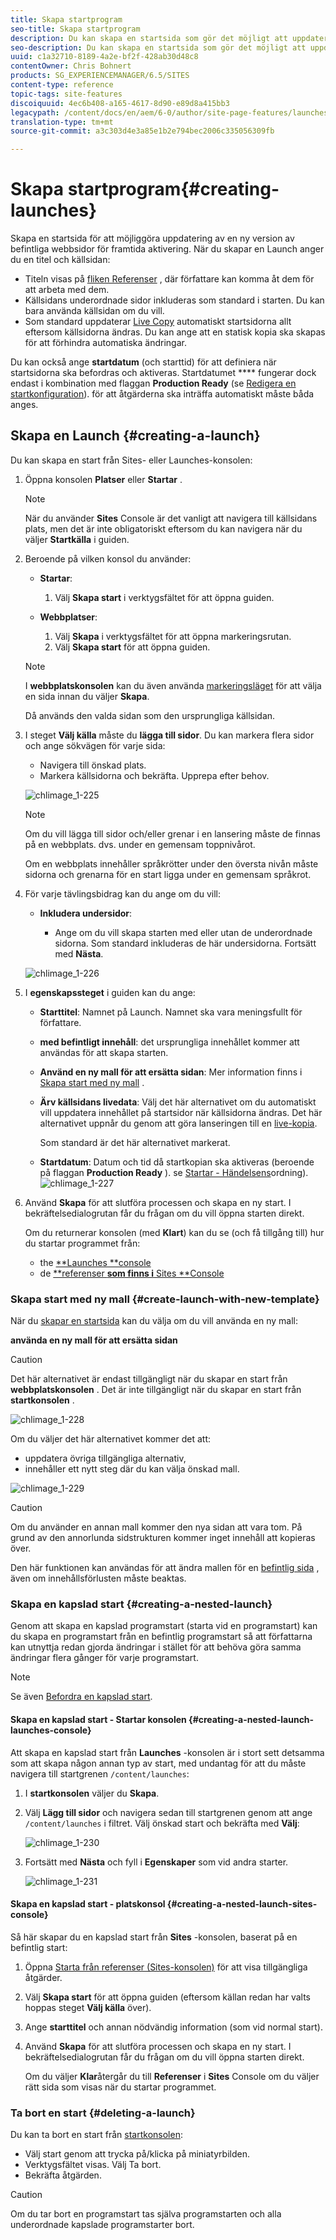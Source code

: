 ```yaml
---
title: Skapa startprogram
seo-title: Skapa startprogram
description: Du kan skapa en startsida som gör det möjligt att uppdatera en ny version av befintliga webbsidor för framtida aktivering.
seo-description: Du kan skapa en startsida som gör det möjligt att uppdatera en ny version av befintliga webbsidor för framtida aktivering.
uuid: c1a32710-8189-4a2e-bf2f-428ab30d48c8
contentOwner: Chris Bohnert
products: SG_EXPERIENCEMANAGER/6.5/SITES
content-type: reference
topic-tags: site-features
discoiquuid: 4ec6b408-a165-4617-8d90-e89d8a415bb3
legacypath: /content/docs/en/aem/6-0/author/site-page-features/launches
translation-type: tm+mt
source-git-commit: a3c303d4e3a85e1b2e794bec2006c335056309fb

---
```



# Skapa startprogram{#creating-launches}

Skapa en startsida för att möjliggöra uppdatering av en ny version av befintliga webbsidor för framtida aktivering. När du skapar en Launch anger du en titel och källsidan:

* Titeln visas på [fliken Referenser](/help/sites-authoring/author-environment-tools.md#references) , där författare kan komma åt dem för att arbeta med dem.
* Källsidans underordnade sidor inkluderas som standard i starten. Du kan bara använda källsidan om du vill.
* Som standard uppdaterar [Live Copy](/help/sites-administering/msm.md) automatiskt startsidorna allt eftersom källsidorna ändras. Du kan ange att en statisk kopia ska skapas för att förhindra automatiska ändringar.

Du kan också ange **startdatum** (och starttid) för att definiera när startsidorna ska befordras och aktiveras. Startdatumet **** fungerar dock endast i kombination med flaggan **Production Ready** (se [Redigera en startkonfiguration](/help/sites-authoring/launches-editing.md#editing-a-launch-configuration)). för att åtgärderna ska inträffa automatiskt måste båda anges.

## Skapa en Launch {#creating-a-launch}

Du kan skapa en start från Sites- eller Launches-konsolen:

1. Öppna konsolen **Platser** eller **Startar** .

   >[!NOTE]
   >
   >När du använder **Sites** Console är det vanligt att navigera till källsidans plats, men det är inte obligatoriskt eftersom du kan navigera när du väljer **Startkälla** i guiden.

1. Beroende på vilken konsol du använder:

   * **Startar**:

      1. Välj **Skapa start** i verktygsfältet för att öppna guiden.
   * **Webbplatser**:

      1. Välj **Skapa** i verktygsfältet för att öppna markeringsrutan.
      1. Välj **Skapa start** för att öppna guiden.
   >[!NOTE]
   >
   >I **webbplatskonsolen** kan du även använda [markeringsläget](/help/sites-authoring/basic-handling.md#viewing-and-selecting-resources) för att välja en sida innan du väljer **Skapa**.
   >
   >Då används den valda sidan som den ursprungliga källsidan.

1. I steget **Välj källa** måste du **lägga till sidor**. Du kan markera flera sidor och ange sökvägen för varje sida:

   * Navigera till önskad plats.
   * Markera källsidorna och bekräfta.
   Upprepa efter behov.

   ![chlimage_1-225](assets/chlimage_1-225.png)

   >[!NOTE]
   >
   >Om du vill lägga till sidor och/eller grenar i en lansering måste de finnas på en webbplats. dvs. under en gemensam toppnivårot.
   >
   >Om en webbplats innehåller språkrötter under den översta nivån måste sidorna och grenarna för en start ligga under en gemensam språkrot.

1. För varje tävlingsbidrag kan du ange om du vill:

   * **Inkludera undersidor**:

      * Ange om du vill skapa starten med eller utan de underordnade sidorna.  Som standard inkluderas de här undersidorna.
   Fortsätt med **Nästa**.

   ![chlimage_1-226](assets/chlimage_1-226.png)

1. I **egenskapssteget** i guiden kan du ange:

   * **Starttitel**: Namnet på Launch. Namnet ska vara meningsfullt för författare.
   * **med befintligt innehåll**: det ursprungliga innehållet kommer att användas för att skapa starten.
   * **Använd en ny mall för att ersätta sidan**: Mer information finns i [Skapa start med ny mall](#create-launch-with-new-template) .
   * **Ärv källsidans livedata**: Välj det här alternativet om du automatiskt vill uppdatera innehållet på startsidor när källsidorna ändras. Det här alternativet uppnår du genom att göra lanseringen till en [live-kopia](/help/sites-administering/msm.md).

      Som standard är det här alternativet markerat.

   * **Startdatum**: Datum och tid då startkopian ska aktiveras (beroende på flaggan **Production Ready** ). se [Startar - Händelsens](/help/sites-authoring/launches.md#launches-the-order-of-events)ordning).
   ![chlimage_1-227](assets/chlimage_1-227.png)

1. Använd **Skapa** för att slutföra processen och skapa en ny start. I bekräftelsedialogrutan får du frågan om du vill öppna starten direkt.

   Om du returnerar konsolen (med **Klart**) kan du se (och få tillgång till) hur du startar programmet från:

   * the [**Launches **console](/help/sites-authoring/launches.md#the-launches-console)
   * de [**referenser **som finns i** Sites **Console](/help/sites-authoring/launches.md#launches-in-references-sites-console)

### Skapa start med ny mall {#create-launch-with-new-template}

När du [skapar en startsida](/help/sites-authoring/launches-creating.md#create-launch-with-new-template) kan du välja om du vill använda en ny mall:

**använda en ny mall för att ersätta sidan**

>[!CAUTION]
>
>Det här alternativet är endast tillgängligt när du skapar en start från **webbplatskonsolen** . Det är inte tillgängligt när du skapar en start från **startkonsolen** .

![chlimage_1-228](assets/chlimage_1-228.png)

Om du väljer det här alternativet kommer det att:

* uppdatera övriga tillgängliga alternativ,
* innehåller ett nytt steg där du kan välja önskad mall.

![chlimage_1-229](assets/chlimage_1-229.png)

>[!CAUTION]
>
>Om du använder en annan mall kommer den nya sidan att vara tom. På grund av den annorlunda sidstrukturen kommer inget innehåll att kopieras över.
>
>Den här funktionen kan användas för att ändra mallen för en [befintlig sida](/help/sites-authoring/managing-pages.md#creating-a-new-page) , även om innehållsförlusten måste beaktas.

### Skapa en kapslad start {#creating-a-nested-launch}

Genom att skapa en kapslad programstart (starta vid en programstart) kan du skapa en programstart från en befintlig programstart så att författarna kan utnyttja redan gjorda ändringar i stället för att behöva göra samma ändringar flera gånger för varje programstart.

>[!NOTE]
>
>Se även [Befordra en kapslad start](/help/sites-authoring/launches-promoting.md#promoting-a-nested-launch).

#### Skapa en kapslad start - Startar konsolen {#creating-a-nested-launch-launches-console}

Att skapa en kapslad start från **Launches** -konsolen är i stort sett detsamma som att skapa någon annan typ av start, med undantag för att du måste navigera till startgrenen `/content/launches`:

1. I **startkonsolen** väljer du **Skapa**.
1. Välj **Lägg till sidor** och navigera sedan till startgrenen genom att ange `/content/launches` i filtret. Välj önskad start och bekräfta med **Välj**:

   ![chlimage_1-230](assets/chlimage_1-230.png)

1. Fortsätt med **Nästa** och fyll i **Egenskaper** som vid andra starter.

   ![chlimage_1-231](assets/chlimage_1-231.png)

#### Skapa en kapslad start - platskonsol {#creating-a-nested-launch-sites-console}

Så här skapar du en kapslad start från **Sites** -konsolen, baserat på en befintlig start:

1. Öppna [Starta från referenser (Sites-konsolen)](/help/sites-authoring/launches.md#launches-in-references-sites-console) för att visa tillgängliga åtgärder.
1. Välj **Skapa start** för att öppna guiden (eftersom källan redan har valts hoppas steget **Välj källa** över).

1. Ange **starttitel** och annan nödvändig information (som vid normal start).

1. Använd **Skapa** för att slutföra processen och skapa en ny start. I bekräftelsedialogrutan får du frågan om du vill öppna starten direkt.

   Om du väljer **Klar**&#x200B;återgår du till **Referenser** i **Sites** Console om du väljer rätt sida som visas när du startar programmet.

### Ta bort en start {#deleting-a-launch}

Du kan ta bort en start från [startkonsolen](/help/sites-authoring/launches.md#the-launches-console):

* Välj start genom att trycka på/klicka på miniatyrbilden.
* Verktygsfältet visas. Välj Ta bort.
* Bekräfta åtgärden.

>[!CAUTION]
>
>Om du tar bort en programstart tas själva programstarten och alla underordnade kapslade programstarter bort.

